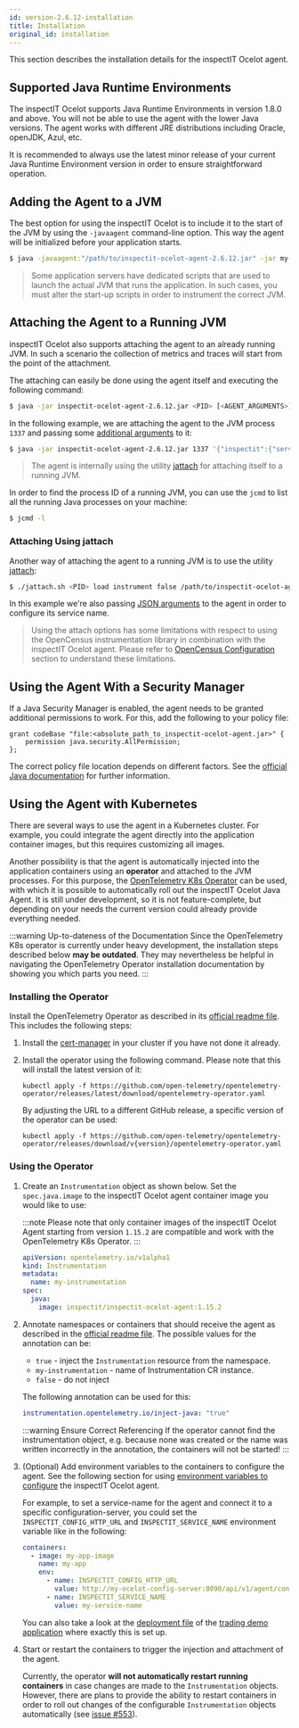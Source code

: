 ```yaml
---
id: version-2.6.12-installation
title: Installation
original_id: installation
---
```


This section describes the installation details for the inspectIT Ocelot agent.

## Supported Java Runtime Environments

The inspectIT Ocelot supports Java Runtime Environments in version 1.8.0 and above. You will not be able to use the agent with the lower Java versions.
The agent works with different JRE distributions including Oracle, openJDK, Azul, etc.

It is recommended to always use the latest minor release of your current Java Runtime Environment version in order to ensure straightforward operation.

## Adding the Agent to a JVM

The best option for using the inspectIT Ocelot is to include it to the start of the JVM by using the `-javaagent` command-line option.
This way the agent will be initialized before your application starts.

```bash
$ java -javaagent:"/path/to/inspectit-ocelot-agent-2.6.12.jar" -jar my-java-program.jar
```

> Some application servers have dedicated scripts that are used to launch the actual JVM that runs the application. In such cases, you must alter the start-up scripts in order to instrument the correct JVM.

## Attaching the Agent to a Running JVM

inspectIT Ocelot also supports attaching the agent to an already running JVM.
In such a scenario the collection of metrics and traces will start from the point of the attachment.

The attaching can easily be done using the agent itself and executing the following command:

```bash
$ java -jar inspectit-ocelot-agent-2.6.12.jar <PID> [<AGENT_ARGUMENTS>]
```

In the following example, we are attaching the agent to the JVM process `1337` and passing some [additional arguments](configuration/configuration-sources.md#java-agent-arguments) to it:
```bash
$ java -jar inspectit-ocelot-agent-2.6.12.jar 1337 '{"inspectit":{"service-name":"my-agent"}}'
```

> The agent is internally using the utility [jattach](https://github.com/apangin/jattach) for attaching itself to a running JVM.

In order to find the process ID of a running JVM, you can use the `jcmd` to list all the running Java processes on your machine:

```bash
$ jcmd -l
```

### Attaching Using jattach

Another way of attaching the agent to a running JVM is to use the utility [jattach](https://github.com/apangin/jattach):

```bash
$ ./jattach.sh <PID> load instrument false /path/to/inspectit-ocelot-agent-2.6.12.jar='{"inspectit.service-name" : "MyService"}'
```
In this example we're also passing [JSON arguments](configuration/configuration-sources.md#java-agent-arguments) to the agent in order to configure its service name.

> Using the attach options has some limitations with respect to using the OpenCensus instrumentation library in combination with the inspectIT Ocelot agent. Please refer to [OpenCensus Configuration](configuration/open-census-configuration.md) section to understand these limitations.

## Using the Agent With a Security Manager

If a Java Security Manager is enabled, the agent needs to be granted additional permissions to work. 
For this, add the following to your policy file:

```
grant codeBase "file:<absolute_path_to_inspectit-ocelot-agent.jar>" {
    permission java.security.AllPermission;
};
```

The correct policy file location depends on different factors.
See the [official Java documentation](https://docs.oracle.com/en/java/javase/17/security/permissions-jdk1.html#GUID-789089CA-8557-4017-B8B0-6899AD3BA18D) for further information.

## Using the Agent with Kubernetes

There are several ways to use the agent in a Kubernetes cluster.
For example, you could integrate the agent directly into the application container images, but this requires customizing all images.

Another possibility is that the agent is automatically injected into the application containers using an **operator** and attached to the JVM processes.
For this purpose, the [OpenTelemetry K8s Operator](https://github.com/open-telemetry/opentelemetry-operator) can be used, with which it is possible to automatically roll out the inspectIT Ocelot Java Agent.
It is still under development, so it is not feature-complete, but depending on your needs the current version could already provide everything needed.

:::warning Up-to-dateness of the Documentation
Since the OpenTelemetry K8s operator is currently under heavy development, the installation steps described below **may be outdated**.
They may nevertheless be helpful in navigating the OpenTelemetry Operator installation documentation by showing you which parts you need.
:::

### Installing the Operator

Install the OpenTelemetry Operator as described in its [official readme file](https://github.com/open-telemetry/opentelemetry-operator#getting-started). This includes the following steps:

1. Install the [cert-manager](https://cert-manager.io/docs/installation/) in your cluster if you have not done it already.
2. Install the operator using the following command. Please note that this will install the latest version of it:

    ```shell
    kubectl apply -f https://github.com/open-telemetry/opentelemetry-operator/releases/latest/download/opentelemetry-operator.yaml
    ```

    By adjusting the URL to a different GitHub release, a specific version of the operator can be used:

    ```shell
    kubectl apply -f https://github.com/open-telemetry/opentelemetry-operator/releases/download/v{version}/opentelemetry-operator.yaml
    ```

### Using the Operator

1. Create an `Instrumentation` object as shown below. Set the `spec.java.image` to the inspectIT Ocelot agent container image you would like to use:

    :::note
    Please note that only container images of the inspectIT Ocelot Agent starting from version `1.15.2` are compatible and work with the OpenTelemetry K8s Operator.
    :::

    ```yaml
    apiVersion: opentelemetry.io/v1alpha1
    kind: Instrumentation
    metadata:
      name: my-instrumentation
    spec:
      java:
        image: inspectit/inspectit-ocelot-agent:1.15.2
    ```

2. Annotate namespaces or containers that should receive the agent as described in the [official readme file](https://github.com/open-telemetry/opentelemetry-operator#getting-started). The possible values for the annotation can be:

    - `true` - inject the `Instrumentation` resource from the namespace.
    - `my-instrumentation` - name of Instrumentation CR instance.
    - `false` - do not inject

    The following annotation can be used for this:
    ```yaml
    instrumentation.opentelemetry.io/inject-java: "true"
    ```

    :::warning Ensure Correct Referencing
    If the operator cannot find the instrumentation object, e.g. because none was created or the name was written incorrectly in the annotation, the containers will not be started!
    :::

3. (Optional) Add environment variables to the containers to configure the agent. See the following section for using [environment variables to configure](configuration/configuration-sources.md#os-environment-variables) the inspectIT Ocelot agent.

    For example, to set a service-name for the agent and connect it to a specific configuration-server, you could set the `INSPECTIT_CONFIG_HTTP_URL` and `INSPECTIT_SERVICE_NAME` environment variable like in the following:

    ```yaml
    containers:
      - image: my-app-image
        name: my-app
        env:
          - name: INSPECTIT_CONFIG_HTTP_URL
            value: http://my-ocelot-config-server:8090/api/v1/agent/configuration
          - name: INSPECTIT_SERVICE_NAME
            value: my-service-name
    ```

    You can also take a look at the [deployment file](https://github.com/inspectIT/trading-demo-application/blob/main/k8s/deployment.yaml) of the [trading demo application](https://github.com/inspectIT/trading-demo-application) where exactly this is set up.

4. Start or restart the containers to trigger the injection and attachment of the agent.

    Currently, the operator **will not automatically restart running containers** in case changes are made to the `Instrumentation` objects. However, there are plans to provide the ability to restart containers in order to roll out changes of the configurable `Instrumentation` objects automatically (see [issue #553](https://github.com/open-telemetry/opentelemetry-operator/issues/553)).
